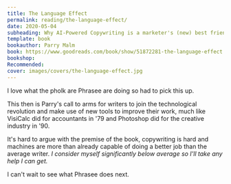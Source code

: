 ```yaml
---
title: The Language Effect
permalink: reading/the-language-effect/
date: 2020-05-04
subheading: Why AI-Powered Copywriting is a marketer's (new) best friend
template: book
bookauthor: Parry Malm
book: https://www.goodreads.com/book/show/51872281-the-language-effect
bookshop: 
Recommended:
cover: images/covers/the-language-effect.jpg
---
```


I love what the pholk are Phrasee are doing so had to pick this up.

This then is Parry's call to arms for writers to join the technological revolution and make use of new tools to improve their work, much like VisiCalc did for accountants in '79 and Photoshop did for the creative industry in '90.

It's hard to argue with the premise of the book, copywriting is hard and machines are more than already capable of doing a better job than the average writer. *I consider myself significantly below average so I'll take any help I can get.*

I can't wait to see what Phrasee does next.